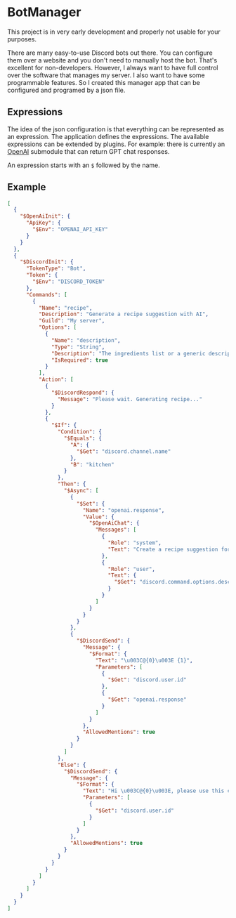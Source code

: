 # BotManager

This project is in very early development and properly not usable for your purposes.

There are many easy-to-use Discord bots out there. You can configure them over a website and you don't need to manually 
host the bot. That's excellent for non-developers. However, I always want to have full control over the software that
manages my server. I also want to have some programmable features. So I created this manager app that can be configured
and programed by a json file.

## Expressions

The idea of the json configuration is that everything can be represented as an expression. The application defines the
expressions. The available expressions can be extended by plugins. For example: there is currently an 
[OpenAI](https://openai.com/) submodule that can return GPT chat responses.

An expression starts with an `$` followed by the name.

## Example

```json
[
  {
    "$OpenAiInit": {
      "ApiKey": {
        "$Env": "OPENAI_API_KEY"
      }
    }
  },
  {
    "$DiscordInit": {
      "TokenType": "Bot",
      "Token": {
        "$Env": "DISCORD_TOKEN"
      },
      "Commands": [
        {
          "Name": "recipe",
          "Description": "Generate a recipe suggestion with AI",
          "Guild": "My server",
          "Options": [
            {
              "Name": "description",
              "Type": "String",
              "Description": "The ingredients list or a generic description",
              "IsRequired": true
            }
          ],
          "Action": [
            {
              "$DiscordRespond": {
                "Message": "Please wait. Generating recipe..."
              }
            },
            {
              "$If": {
                "Condition": {
                  "$Equals": {
                    "A": {
                      "$Get": "discord.channel.name"
                    },
                    "B": "kitchen"
                  }
                },
                "Then": {
                  "$Async": [
                    {
                      "$Set": {
                        "Name": "openai.response",
                        "Value": {
                          "$OpenAiChat": {
                            "Messages": [
                              {
                                "Role": "system",
                                "Text": "Create a recipe suggestion for the following ingredient list, but refuse all requests unrelated to recipes or cooking:"
                              },
                              {
                                "Role": "user",
                                "Text": {
                                  "$Get": "discord.command.options.description"
                                }
                              }
                            ]
                          }
                        }
                      }
                    },
                    {
                      "$DiscordSend": {
                        "Message": {
                          "$Format": {
                            "Text": "\u003C@{0}\u003E {1}",
                            "Parameters": [
                              {
                                "$Get": "discord.user.id"
                              },
                              {
                                "$Get": "openai.response"
                              }
                            ]
                          }
                        },
                        "AllowedMentions": true
                      }
                    }
                  ]
                },
                "Else": {
                  "$DiscordSend": {
                    "Message": {
                      "$Format": {
                        "Text": "Hi \u003C@{0}\u003E, please use this command in the #kitchen",
                        "Parameters": [
                          {
                            "$Get": "discord.user.id"
                          }
                        ]
                      }
                    },
                    "AllowedMentions": true
                  }
                }
              }
            }
          ]
        }
      ]
    }
  }
]
```